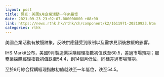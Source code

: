 ```yaml
---
layout: post
title: 調查：美國9月企業活動一年來最慢
date: 2021-09-23 23:02:07.000000000 +08:00
link: https://news.rthk.hk/rthk/ch/component/k2/1611971-20210923.htm
categories: rthk
---
```


美國企業活動有放慢跡象，反映供應鏈受到限制以及需求見頂後放緩的影響。

IHS Markit公布，美國9月製造業採購經理指數初值跌至60.5，差過市場預期；服務業採購經理指數初值跌至54.4，創14個月低位，同樣差過市場預期。

至於9月綜合採購經理指數初值就跌至一年低位，跌至54.5。
